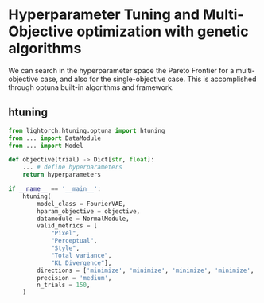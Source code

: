 # Hyperparameter Tuning and Multi-Objective optimization with genetic algorithms
We can search in the hyperparameter space the Pareto Frontier for a multi-objective case, and also for the single-objective case. This is accomplished through optuna built-in algorithms and framework.
## htuning

```python 
from lightorch.htuning.optuna import htuning
from ... import DataModule
from ... import Model

def objective(trial) -> Dict[str, float]:
    ... # define hyperparameters
    return hyperparameters

if __name__ == '__main__':
    htuning(
        model_class = FourierVAE,
        hparam_objective = objective,
        datamodule = NormalModule,
        valid_metrics = [
            "Pixel",
            "Perceptual",
            "Style",
            "Total variance",
            "KL Divergence"],
        directions = ['minimize', 'minimize', 'minimize', 'minimize', 'minimize'],
        precision = 'medium',
        n_trials = 150,
    )
```